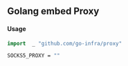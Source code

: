 ## Golang embed Proxy

#### Usage

```go
import  _ "github.com/go-infra/proxy"
```

```bash
SOCKS5_PROXY = ""
```